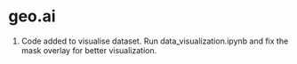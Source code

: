 # geo.ai

1. Code added to visualise dataset. Run data_visualization.ipynb and fix the mask overlay for better visualization.
